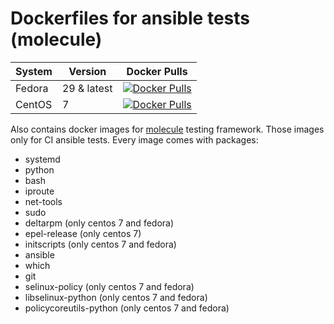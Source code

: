 # Dockerfiles for ansible tests (molecule)

| System | Version | Docker Pulls  |
| ------ | ------- | ------------- |
| Fedora | 29 & latest  | [![Docker Pulls](https://img.shields.io/docker/pulls/cyber01/ansible-molecule-fedora.svg)](https://hub.docker.com/r/cyber01/ansible-molecule-fedora) |
| CentOS | 7 | [![Docker Pulls](https://img.shields.io/docker/pulls/cyber01/ansible-molecule-centos.svg)](https://hub.docker.com/r/cyber01/ansible-molecule-centos) |

Also contains docker images for [molecule](https://github.com/metacloud/molecule) testing framework. Those images only for CI ansible tests.
Every image comes with packages:
- systemd
- python
- bash
- iproute
- net-tools
- sudo
- deltarpm (only centos 7 and fedora)
- epel-release (only centos 7)
- initscripts (only centos 7 and fedora)
- ansible 
- which
- git
- selinux-policy (only centos 7 and fedora)
- libselinux-python (only centos 7 and fedora)
- policycoreutils-python (only centos 7 and fedora)
